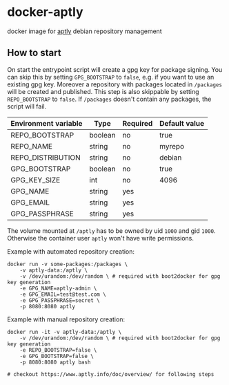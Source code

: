 # docker-aptly

docker image for [aptly](https://www.aptly.info/) debian repository management

## How to start

On start the entrypoint script will create a gpg key for package signing. You can skip this by setting `GPG_BOOTSTRAP` to `false`, e.g. if you want to use an existing gpg key.
Moreover a repository with packages located in `/packages` will be created and published. This step is also skippable by setting `REPO_BOOTSTRAP` to `false`. If `/packages` doesn't contain any packages, the script will fail.

|Environment variable|Type|Required|Default value|
|-|-|-|-|
|REPO_BOOTSTRAP|boolean|no|true|
|REPO_NAME|string|no|myrepo|
|REPO_DISTRIBUTION|string|no|debian|
|GPG_BOOTSTRAP|boolean|no|true|
|GPG_KEY_SIZE|int|no|4096|
|GPG_NAME|string|yes||
|GPG_EMAIL|string|yes||
|GPG_PASSPHRASE|string|yes||

The volume mounted at `/aptly` has to be owned by uid `1000` and gid `1000`. Otherwise the container user `aptly` won't have write permissions.

Example with automated repository creation:
```shell
docker run -v some-packages:/packages \
    -v aptly-data:/aptly \
    -v /dev/urandom:/dev/random \ # required with boot2docker for gpg key generation
    -e GPG_NAME=aptly-admin \
    -e GPG_EMAIL=test@test.com \
    -e GPG_PASSPHRASE=secret \
    -p 8080:8080 aptly
```

Example with manual repository creation:
```shell
docker run -it -v aptly-data:/aptly \
    -v /dev/urandom:/dev/random \ # required with boot2docker for gpg key generation
    -e REPO_BOOTSTRAP=false \
    -e GPG_BOOTSTRAP=false \
    -p 8080:8080 aptly bash

# checkout https://www.aptly.info/doc/overview/ for following steps
```
